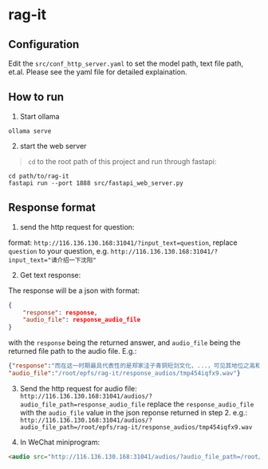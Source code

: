 # rag-it

## Configuration
Edit the `src/conf_http_server.yaml` to set the model path, text file path, et.al.
Please see the yaml file for detailed explaination.

## How to run

1. Start ollama
```shell
ollama serve
```

2. start the web server

> `cd` to the root path of this project and run through fastapi:
```shell
cd path/to/rag-it
fastapi run --port 1888 src/fastapi_web_server.py 
```

## Response format

1. send the http request for question:

format: 
```http://116.136.130.168:31041/?input_text=question```,
replace `question` to your question, e.g. 
`http://116.136.130.168:31041/?input_text="请介绍一下沈阳"`

2. Get text response:

The response will be a json with format:
```json
{
    "response": response,
    "audio_file": response_audio_file
}
```
with the `response` being the returned answer,
and `audio_file` being the returned file path to the audio file.
E.g.:
```json
{"response":"而在这一时期最具代表性的是郑家洼子青铜短剑文化，...，可见其地位之高和生活之奢靡。",
"audio_file":"/root/epfs/rag-it/response_audios/tmp454iqfx9.wav"}
```
3. Send the http request for audio file:
`http://116.136.130.168:31041/audios/?audio_file_path=response_audio_file`
replace the `response_audio_file` with the `audio_file` value in the json reponse returned in step 2.
e.g.:
`http://116.136.130.168:31041/audios/?audio_file_path=/root/epfs/rag-it/response_audios/tmp454iqfx9.wav`

4. In WeChat miniprogram:
```html
<audio src="http://116.136.130.168:31041/audios/?audio_file_path=/root/epfs/rag-it/response_audios/tmp454iqfx9.wav" id="myAudio" controls loop></audio>
```